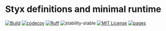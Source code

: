 # Styx definitions and minimal runtime

[![Build](https://github.com/childmindresearch/styxdefs/actions/workflows/test.yaml/badge.svg?branch=main)](https://github.com/childmindresearch/styxdefs/actions/workflows/test.yaml?query=branch%3Amain)
[![codecov](https://codecov.io/gh/childmindresearch/styxdefs/branch/main/graph/badge.svg?token=22HWWFWPW5)](https://codecov.io/gh/childmindresearch/styxdefs)
[![Ruff](https://img.shields.io/endpoint?url=https://raw.githubusercontent.com/astral-sh/ruff/main/assets/badge/v2.json)](https://github.com/astral-sh/ruff)
![stability-stable](https://img.shields.io/badge/stability-stable-green.svg)
[![MIT License](https://img.shields.io/badge/license-MIT-blue.svg)](https://github.com/childmindresearch/styxdefs/blob/main/LICENSE)
[![pages](https://img.shields.io/badge/api-docs-blue)](https://childmindresearch.github.io/styxdefs)
